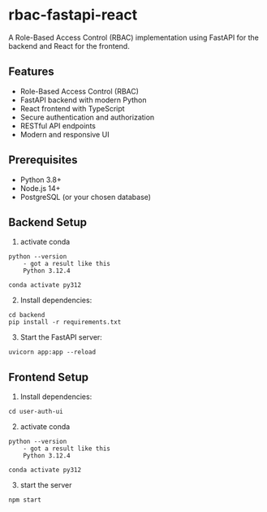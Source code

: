 # rbac-fastapi-react

A Role-Based Access Control (RBAC) implementation using FastAPI for the backend and React for the frontend.

## Features

- Role-Based Access Control (RBAC)
- FastAPI backend with modern Python
- React frontend with TypeScript
- Secure authentication and authorization
- RESTful API endpoints
- Modern and responsive UI

## Prerequisites

- Python 3.8+
- Node.js 14+
- PostgreSQL (or your chosen database)

## Backend Setup

1. activate conda 
```
python --version
    - got a result like this     
    Python 3.12.4

conda activate py312
```

2. Install dependencies:
```
cd backend
pip install -r requirements.txt
```

3. Start the FastAPI server:
```
uvicorn app:app --reload
```

## Frontend Setup

1. Install dependencies:
```
cd user-auth-ui
```

2. activate conda 
```
python --version
    - got a result like this     
    Python 3.12.4

conda activate py312

```

3. start the server 

```
npm start
```